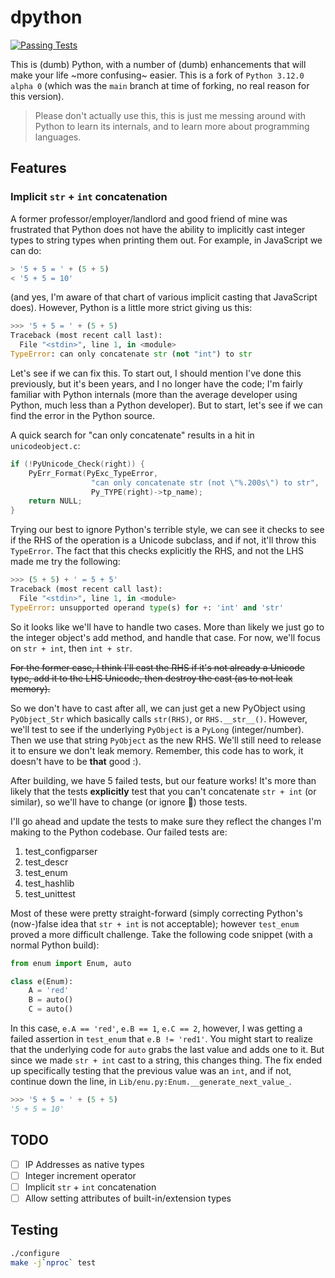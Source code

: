 # dpython

[![Passing Tests](https://github.com/CuckooEXE/dpython/actions/workflows/build.yml/badge.svg)](https://github.com/CuckooEXE/dpython/actions/workflows/build.yml)

This is (dumb) Python, with a number of (dumb) enhancements that will make your life ~more confusing~ easier. This is a fork of `Python 3.12.0 alpha 0` (which was the `main` branch at time of forking, no real reason for this version). 

> Please don't actually use this, this is just me messing around with Python to learn its internals, and to learn more about programming languages.

## Features

### Implicit `str` + `int` concatenation

A former professor/employer/landlord and good friend of mine was frustrated that Python does not have the ability to implicitly cast integer types to string types when printing them out. For example, in JavaScript we can do:

```javascript
> '5 + 5 = ' + (5 + 5)
< '5 + 5 = 10'
```

(and yes, I'm aware of that chart of various implicit casting that JavaScript does). However, Python is a little more strict giving us this:

```python
>>> '5 + 5 = ' + (5 + 5)
Traceback (most recent call last):
  File "<stdin>", line 1, in <module>
TypeError: can only concatenate str (not "int") to str
```

Let's see if we can fix this. To start out, I should mention I've done this previously, but it's been years, and I no longer have the code; I'm fairly familiar with Python internals (more than the average developer using Python, much less than a Python developer). But to start, let's see if we can find the error in the Python source.

A quick search for "can only concatenate" results in a hit in `unicodeobject.c`:

```c
if (!PyUnicode_Check(right)) {
    PyErr_Format(PyExc_TypeError,
                  "can only concatenate str (not \"%.200s\") to str",
                  Py_TYPE(right)->tp_name);
    return NULL;
}
```

Trying our best to ignore Python's terrible style, we can see it checks to see if the RHS of the operation is a Unicode subclass, and if not, it'll throw this `TypeError`. The fact that this checks explicitly the RHS, and not the LHS made me try the following:

```python
>>> (5 + 5) + ' = 5 + 5'
Traceback (most recent call last):
  File "<stdin>", line 1, in <module>
TypeError: unsupported operand type(s) for +: 'int' and 'str'
```

So it looks like we'll have to handle two cases. More than likely we just go to the integer object's add method, and handle that case. For now, we'll focus on `str + int`, then `int + str`.

~~For the former case, I think I'll cast the RHS if it's not already a Unicode type, add it to the LHS Unicode, then destroy the cast (as to not leak memory).~~

So we don't have to cast after all, we can just get a new PyObject using `PyObject_Str` which basically calls `str(RHS)`, or `RHS.__str__()`. However, we'll test to see if the underlying `PyObject` is a `PyLong` (integer/number). Then we use that string `PyObject` as the new RHS. We'll still need to release it to ensure we don't leak memory. Remember, this code has to work, it doesn't have to be __that__ good :).

After building, we have 5 failed tests, but our feature works! It's more than likely that the tests __explicitly__ test that you can't concatenate `str + int` (or similar), so we'll have to change (or ignore :eyes:) those tests.

I'll go ahead and update the tests to make sure they reflect the changes I'm making to the Python codebase. Our failed tests are:

1. test_configparser
2. test_descr
3. test_enum
4. test_hashlib
5. test_unittest

Most of these were pretty straight-forward (simply correcting Python's (now-)false idea that `str + int` is not acceptable); however `test_enum` proved a more difficult challenge. Take the following code snippet (with a normal Python build):

```python
from enum import Enum, auto

class e(Enum):
    A = 'red'
    B = auto()
    C = auto()
```

In this case, `e.A == 'red'`, `e.B == 1`, `e.C == 2`, however, I was getting a failed assertion in `test_enum` that `e.B != 'red1'`. You might start to realize that the underlying code for `auto` grabs the last value and adds one to it. But since we made `str + int` cast to a string, this changes thing. The fix ended up specifically testing that the previous value was an `int`, and if not, continue down the line, in `Lib/enu.py:Enum.__generate_next_value_`.


```python
>>> '5 + 5 = ' + (5 + 5)
'5 + 5 = 10'
```

## TODO

 - [ ] IP Addresses as native types
 - [ ] Integer increment operator
 - [ ] Implicit `str` + `int` concatenation
 - [ ] Allow setting attributes of built-in/extension types

## Testing

```bash
./configure
make -j`nproc` test
```